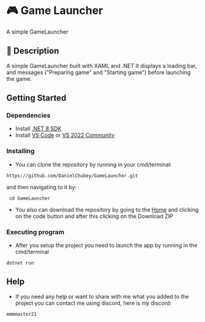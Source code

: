 # 🎮 Game Launcher

A simple GameLauncher


## 📃 Description

A simple GameLauncher built with XAML and .NET It displays a loading bar, and messages ("Preparing game" and "Starting game") before launching the game.

## Getting Started

### Dependencies

* Install [.NET 8 SDK](https://dotnet.microsoft.com/en-us/download)  
* Install [VS Code](https://code.visualstudio.com/) or [VS 2022 Community](https://visualstudio.microsoft.com/vs/community/)

### Installing

* You can clone the repository by running in your cmd/terminal:
```
https://github.com/DanielChubey/GameLauncher.git
``` 
and then navigating to it by: 
``` 
 cd GameLauncher
```
* You also can download the repository by going to the [Home](https://github.com/DanielChubey/GameLauncher) and clicking on the code button and after this clicking on the Download ZIP 

### Executing program

* After you setup the project you need to launch the app by running in the cmd/terminal
```
dotnet run
 ```

## Help

* If you need any help or want to share with me what you added to the project you can contact me using discord, here is my discord:
```
mmmmaster21
```



